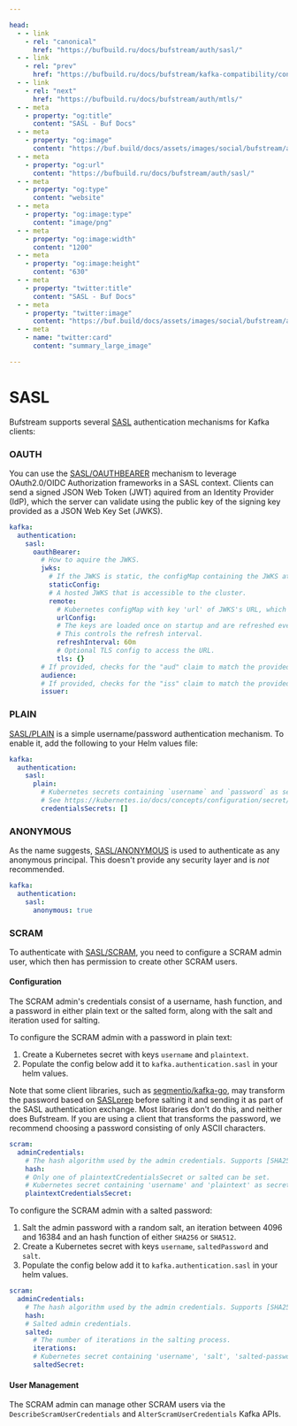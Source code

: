 ```yaml
---

head:
  - - link
    - rel: "canonical"
      href: "https://bufbuild.ru/docs/bufstream/auth/sasl/"
  - - link
    - rel: "prev"
      href: "https://bufbuild.ru/docs/bufstream/kafka-compatibility/conformance/"
  - - link
    - rel: "next"
      href: "https://bufbuild.ru/docs/bufstream/auth/mtls/"
  - - meta
    - property: "og:title"
      content: "SASL - Buf Docs"
  - - meta
    - property: "og:image"
      content: "https://buf.build/docs/assets/images/social/bufstream/auth/sasl.png"
  - - meta
    - property: "og:url"
      content: "https://bufbuild.ru/docs/bufstream/auth/sasl/"
  - - meta
    - property: "og:type"
      content: "website"
  - - meta
    - property: "og:image:type"
      content: "image/png"
  - - meta
    - property: "og:image:width"
      content: "1200"
  - - meta
    - property: "og:image:height"
      content: "630"
  - - meta
    - property: "twitter:title"
      content: "SASL - Buf Docs"
  - - meta
    - property: "twitter:image"
      content: "https://buf.build/docs/assets/images/social/bufstream/auth/sasl.png"
  - - meta
    - name: "twitter:card"
      content: "summary_large_image"

---
```


# SASL

Bufstream supports several [SASL](https://datatracker.ietf.org/doc/html/rfc4422) authentication mechanisms for Kafka clients:

### OAUTH

You can use the [SASL/OAUTHBEARER](https://datatracker.ietf.org/doc/html/rfc7628) mechanism to leverage OAuth2.0/OIDC Authorization frameworks in a SASL context. Clients can send a signed JSON Web Token (JWT) aquired from an Identity Provider (IdP), which the server can validate using the public key of the signing key provided as a JSON Web Key Set (JWKS).

```yaml
kafka:
  authentication:
    sasl:
      oauthBearer:
        # How to aquire the JWKS.
        jwks:
          # If the JWKS is static, the configMap containing the JWKS at key 'jwks.json'.
          staticConfig:
          # A hosted JWKS that is accessible to the cluster.
          remote:
            # Kubernetes configMap with key 'url' of JWKS's URL, which must be a HTTPS url.
            urlConfig:
            # The keys are loaded once on startup and are refreshed every hour by default.
            # This controls the refresh interval.
            refreshInterval: 60m
            # Optional TLS config to access the URL.
            tls: {}
        # If provided, checks for the "aud" claim to match the provided value.
        audience:
        # If provided, checks for the "iss" claim to match the provided value.
        issuer:
```

### PLAIN

[SASL/PLAIN](https://datatracker.ietf.org/doc/html/rfc4616) is a simple username/password authentication mechanism. To enable it, add the following to your Helm values file:

```yaml
kafka:
  authentication:
    sasl:
      plain:
        # Kubernetes secrets containing `username` and `password` as secret keys.
        # See https://kubernetes.io/docs/concepts/configuration/secret/#basic-authentication-secret
        credentialsSecrets: []
```

### ANONYMOUS

As the name suggests, [SASL/ANONYMOUS](https://datatracker.ietf.org/doc/html/rfc4505) is used to authenticate as any anonymous principal. This doesn't provide any security layer and is _not_ recommended.

```yaml
kafka:
  authentication:
    sasl:
      anonymous: true
```

### SCRAM

To authenticate with [SASL/SCRAM](https://datatracker.ietf.org/doc/html/rfc5802), you need to configure a SCRAM admin user, which then has permission to create other SCRAM users.

#### Configuration

The SCRAM admin's credentials consist of a username, hash function, and a password in either plain text or the salted form, along with the salt and iteration used for salting.

To configure the SCRAM admin with a password in plain text:

1.  Create a Kubernetes secret with keys `username` and `plaintext`.
2.  Populate the config below add it to `kafka.authentication.sasl` in your helm values.

Note that some client libraries, such as [segmentio/kafka-go](https://github.com/segmentio/kafka-go), may transform the password based on [SASLprep](https://datatracker.ietf.org/doc/html/rfc4013#section-2) before salting it and sending it as part of the SASL authentication exchange. Most libraries don't do this, and neither does Bufstream. If you are using a client that transforms the password, we recommend choosing a password consisting of only ASCII characters.

```yaml
scram:
  adminCredentials:
    # The hash algorithm used by the admin credentials. Supports [SHA256, SHA512].
    hash:
    # Only one of plaintextCredentialsSecret or salted can be set.
    # Kubernetes secret containing 'username' and 'plaintext' as secret keys.
    plaintextCredentialsSecret:
```

To configure the SCRAM admin with a salted password:

1.  Salt the admin password with a random salt, an iteration between 4096 and 16384 and an hash function of either `SHA256` or `SHA512`.
2.  Create a Kubernetes secret with keys `username`, `saltedPassword` and `salt`.
3.  Populate the config below add it to `kafka.authentication.sasl` in your helm values.

```yaml
scram:
  adminCredentials:
    # The hash algorithm used by the admin credentials. Supports [SHA256, SHA512].
    hash:
    # Salted admin credentials.
    salted:
      # The number of iterations in the salting process.
      iterations:
      # Kubernetes secret containing 'username', 'salt', 'salted-password' as secret keys.
      saltedSecret:
```

#### User Management

The SCRAM admin can manage other SCRAM users via the `DescribeScramUserCredentials` and `AlterScramUserCredentials` Kafka APIs.
